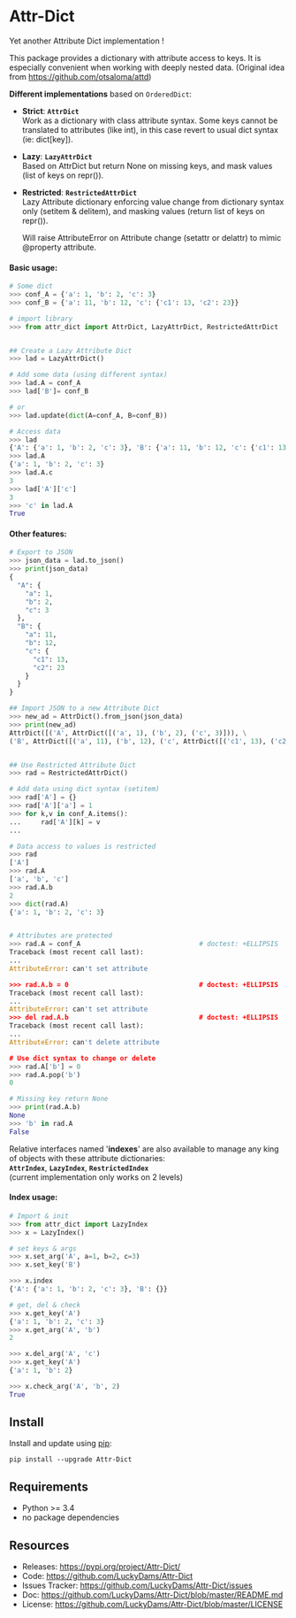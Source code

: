 # Attr-Dict  
  
Yet another Attribute Dict implementation !  
  
This package provides a dictionary with attribute access to keys. It is especially convenient when working with deeply nested data. (Original idea from https://github.com/otsaloma/attd)
  
    
**Different implementations** based on `OrderedDict`:  

- **Strict**: **`AttrDict`**  
    Work as a dictionary with class attribute syntax. Some keys cannot be translated to attributes (like int), in this case revert to usual dict syntax (ie: dict[key]).  
  
- **Lazy**: **`LazyAttrDict`**  
    Based on AttrDict but return None on missing keys, and mask values (list of keys on repr()).
       
- **Restricted**: **`RestrictedAttrDict`**  
    Lazy Attribute dictionary enforcing value change from dictionary syntax only (setitem & delitem), and masking values (return list of keys on repr()).  

    Will raise AttributeError on Attribute change (setattr or delattr) to mimic @property attribute. 
  
  
#### Basic usage:
```python
# Some dict
>>> conf_A = {'a': 1, 'b': 2, 'c': 3}
>>> conf_B = {'a': 11, 'b': 12, 'c': {'c1': 13, 'c2': 23}}

# import library
>>> from attr_dict import AttrDict, LazyAttrDict, RestrictedAttrDict


## Create a Lazy Attribute Dict
>>> lad = LazyAttrDict()

# Add some data (using different syntax)
>>> lad.A = conf_A
>>> lad['B']= conf_B

# or
>>> lad.update(dict(A=conf_A, B=conf_B))

# Access data
>>> lad
{'A': {'a': 1, 'b': 2, 'c': 3}, 'B': {'a': 11, 'b': 12, 'c': {'c1': 13, 'c2': 23}}}
>>> lad.A
{'a': 1, 'b': 2, 'c': 3}
>>> lad.A.c
3
>>> lad['A']['c']
3
>>> 'c' in lad.A
True
```
     
  
#### Other features:
```python
# Export to JSON
>>> json_data = lad.to_json()
>>> print(json_data)
{
  "A": {
    "a": 1,
    "b": 2,
    "c": 3
  },
  "B": {
    "a": 11,
    "b": 12,
    "c": {
      "c1": 13,
      "c2": 23
    }
  }
}

## Import JSON to a new Attribute Dict
>>> new_ad = AttrDict().from_json(json_data)
>>> print(new_ad)
AttrDict([('A', AttrDict([('a', 1), ('b', 2), ('c', 3)])), \
('B', AttrDict([('a', 11), ('b', 12), ('c', AttrDict([('c1', 13), ('c2', 23)]))]))])


## Use Restricted Attribute Dict
>>> rad = RestrictedAttrDict()

# Add data using dict syntax (setitem)
>>> rad['A'] = {}
>>> rad['A']['a'] = 1
>>> for k,v in conf_A.items():
...     rad['A'][k] = v
...

# Data access to values is restricted
>>> rad
['A']
>>> rad.A
['a', 'b', 'c']
>>> rad.A.b
2
>>> dict(rad.A)
{'a': 1, 'b': 2, 'c': 3}


# Attributes are protected
>>> rad.A = conf_A                              # doctest: +ELLIPSIS
Traceback (most recent call last):
...
AttributeError: can't set attribute

>>> rad.A.b = 0                                 # doctest: +ELLIPSIS
Traceback (most recent call last):
...
AttributeError: can't set attribute
>>> del rad.A.b                                 # doctest: +ELLIPSIS
Traceback (most recent call last):
...
AttributeError: can't delete attribute

# Use dict syntax to change or delete
>>> rad.A['b'] = 0
>>> rad.A.pop('b')
0

# Missing key return None
>>> print(rad.A.b)
None
>>> 'b' in rad.A
False
```  
  
  
Relative interfaces named '**indexes**' are also available to manage any king of objects with these attribute dictionaries:  
**`AttrIndex`**, **`LazyIndex`**, **`RestrictedIndex`**  
(current implementation only works on 2 levels)  
  
#### Index usage:
```python
# Import & init
>>> from attr_dict import LazyIndex
>>> x = LazyIndex()

# set keys & args
>>> x.set_arg('A', a=1, b=2, c=3)
>>> x.set_key('B')

>>> x.index
{'A': {'a': 1, 'b': 2, 'c': 3}, 'B': {}}

# get, del & check
>>> x.get_key('A')
{'a': 1, 'b': 2, 'c': 3}
>>> x.get_arg('A', 'b')
2

>>> x.del_arg('A', 'c')
>>> x.get_key('A')
{'a': 1, 'b': 2}

>>> x.check_arg('A', 'b', 2)
True
```
  
## Install  
  
Install and update using [pip](https://pip.pypa.io/en/stable/quickstart/):  
  
```
pip install --upgrade Attr-Dict
```
  
## Requirements  
  
- Python >= 3.4
- no package dependencies
  
## Resources  
  
- Releases: https://pypi.org/project/Attr-Dict/
- Code: https://github.com/LuckyDams/Attr-Dict
- Issues Tracker: https://github.com/LuckyDams/Attr-Dict/issues
- Doc: https://github.com/LuckyDams/Attr-Dict/blob/master/README.md
- License: https://github.com/LuckyDams/Attr-Dict/blob/master/LICENSE
